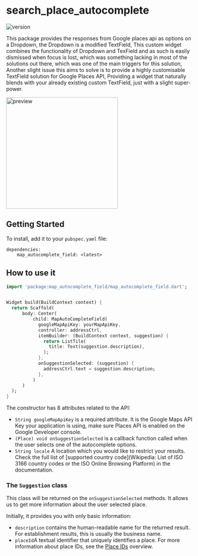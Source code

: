 # search_place_autocomplete

![version](https://img.shields.io/badge/version-0.0.1-blue.svg)

This package provides the responses from Google places api as options on a Dropdown, the Dropdown is
a modified TextField, This custom widget combines the functionality of Dropdown and TexField and as
such is easily dismissed when focus is lost, which was something lacking in most of the solutions
out there, which was one of the main triggers for this solution, Another slight issue this aims to
solve is to provide a highly customisable TextField solution for Google Places API, Providing a
widget that naturally blends with your already existing custom TextField, just with a slight
super-power.




 <img src="github-assets/preview.png" alt="preview" width="300"/> 

## Getting Started

To install, add it to your `pubspec.yaml` file:

```
dependencies:
    map_autocomplete_field: <latest>

```


## How to use it


```dart
import 'package:map_autocomplete_field/map_autocomplete_field.dart';
```


```dart

Widget build(BuildContext context) {
  return Scaffold(
      body: Center(
          child: MapAutoCompleteField(
            googleMapApiKey: yourMapApiKey,
            controller: addressCtrl,
            itemBuilder: (BuildContext context, suggestion) {
              return ListTile(
                title: Text(suggestion.description),
              );
            },
            onSuggestionSelected: (suggestion) {
              addressCtrl.text = suggestion.description;
            },
          )
      )
  );
}
```

The constructor has 8 attributes related to the API:

- `String googleMapApiKey` is a required attribute. It is the Google Maps API Key your application is
  using, make sure Places API is enabled on the Google Developer console.
- `(Place) void onSuggestionSelected` is a callback function called when the user selects one of the
  autocomplete options.
- `String locale` A location which you would like to restrict your results. Check
  the full list of [supported  country code](Wikipedia: List of ISO 3166 country codes or the ISO
  Online Browsing Platform) in the documentation.

### The `Suggestion` class

This class will be returned on the `onSuggestionSelected` methods. It allows us to get more
information about the user selected place.

Initially, it provides you with only basic information:

- `description` contains the human-readable name for the returned result. For establishment results,
  this is usually the business name.
- `placeId`A textual identifier that uniquely identifies a place. For more information about place
  IDs, see the [Place IDs](https://developers.google.com/places/web-service/place-id) overview.


